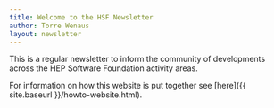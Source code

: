 ```yaml
---
title: Welcome to the HSF Newsletter
author: Torre Wenaus
layout: newsletter
---
```


This is a regular newsletter to inform the community of developments across the HEP Software Foundation activity areas.

For information on how this website is put together see [here]({{ site.baseurl }}/howto-website.html).
<!--more-->
